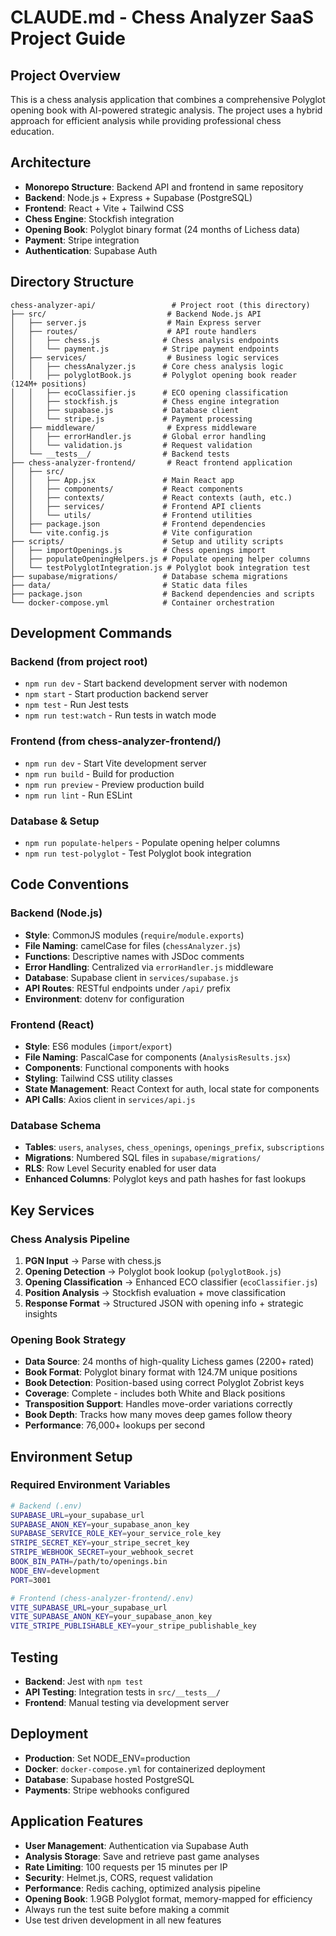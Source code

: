 # CLAUDE.md - Chess Analyzer SaaS Project Guide

## Project Overview
This is a chess analysis application that combines a comprehensive Polyglot opening book with AI-powered strategic analysis. The project uses a hybrid approach for efficient analysis while providing professional chess education.

## Architecture
- **Monorepo Structure**: Backend API and frontend in same repository
- **Backend**: Node.js + Express + Supabase (PostgreSQL)
- **Frontend**: React + Vite + Tailwind CSS  
- **Chess Engine**: Stockfish integration
- **Opening Book**: Polyglot binary format (24 months of Lichess data)
- **Payment**: Stripe integration
- **Authentication**: Supabase Auth

## Directory Structure
```
chess-analyzer-api/                 # Project root (this directory)
├── src/                           # Backend Node.js API
│   ├── server.js                  # Main Express server
│   ├── routes/                    # API route handlers
│   │   ├── chess.js              # Chess analysis endpoints
│   │   └── payment.js            # Stripe payment endpoints
│   ├── services/                  # Business logic services
│   │   ├── chessAnalyzer.js      # Core chess analysis logic
│   │   ├── polyglotBook.js       # Polyglot opening book reader (124M+ positions)
│   │   ├── ecoClassifier.js      # ECO opening classification
│   │   ├── stockfish.js          # Chess engine integration
│   │   ├── supabase.js           # Database client
│   │   └── stripe.js             # Payment processing
│   ├── middleware/                # Express middleware
│   │   ├── errorHandler.js       # Global error handling
│   │   └── validation.js         # Request validation
│   └── __tests__/                # Backend tests
├── chess-analyzer-frontend/       # React frontend application
│   ├── src/
│   │   ├── App.jsx               # Main React app
│   │   ├── components/           # React components
│   │   ├── contexts/             # React contexts (auth, etc.)
│   │   ├── services/             # Frontend API clients
│   │   └── utils/                # Frontend utilities
│   ├── package.json              # Frontend dependencies
│   └── vite.config.js            # Vite configuration
├── scripts/                      # Setup and utility scripts
│   ├── importOpenings.js         # Chess openings import
│   ├── populateOpeningHelpers.js # Populate opening helper columns
│   └── testPolyglotIntegration.js # Polyglot book integration test
├── supabase/migrations/          # Database schema migrations
├── data/                         # Static data files
├── package.json                  # Backend dependencies and scripts
└── docker-compose.yml            # Container orchestration
```

## Development Commands

### Backend (from project root)
- `npm run dev` - Start backend development server with nodemon
- `npm start` - Start production backend server
- `npm test` - Run Jest tests
- `npm run test:watch` - Run tests in watch mode

### Frontend (from chess-analyzer-frontend/)
- `npm run dev` - Start Vite development server
- `npm run build` - Build for production
- `npm run preview` - Preview production build
- `npm run lint` - Run ESLint

### Database & Setup
- `npm run populate-helpers` - Populate opening helper columns
- `npm run test-polyglot` - Test Polyglot book integration

## Code Conventions

### Backend (Node.js)
- **Style**: CommonJS modules (`require`/`module.exports`)
- **File Naming**: camelCase for files (`chessAnalyzer.js`)
- **Functions**: Descriptive names with JSDoc comments
- **Error Handling**: Centralized via `errorHandler.js` middleware
- **Database**: Supabase client in `services/supabase.js`
- **API Routes**: RESTful endpoints under `/api/` prefix
- **Environment**: dotenv for configuration

### Frontend (React)
- **Style**: ES6 modules (`import`/`export`)
- **File Naming**: PascalCase for components (`AnalysisResults.jsx`)
- **Components**: Functional components with hooks
- **Styling**: Tailwind CSS utility classes
- **State Management**: React Context for auth, local state for components
- **API Calls**: Axios client in `services/api.js`

### Database Schema
- **Tables**: `users`, `analyses`, `chess_openings`, `openings_prefix`, `subscriptions`
- **Migrations**: Numbered SQL files in `supabase/migrations/`
- **RLS**: Row Level Security enabled for user data
- **Enhanced Columns**: Polyglot keys and path hashes for fast lookups

## Key Services

### Chess Analysis Pipeline
1. **PGN Input** → Parse with chess.js
2. **Opening Detection** → Polyglot book lookup (`polyglotBook.js`)
3. **Opening Classification** → Enhanced ECO classifier (`ecoClassifier.js`)
4. **Position Analysis** → Stockfish evaluation + move classification
5. **Response Format** → Structured JSON with opening info + strategic insights

### Opening Book Strategy
- **Data Source**: 24 months of high-quality Lichess games (2200+ rated)
- **Book Format**: Polyglot binary format with 124.7M unique positions
- **Book Detection**: Position-based using correct Polyglot Zobrist keys
- **Coverage**: Complete - includes both White and Black positions
- **Transposition Support**: Handles move-order variations correctly
- **Book Depth**: Tracks how many moves deep games follow theory
- **Performance**: 76,000+ lookups per second

## Environment Setup

### Required Environment Variables
```bash
# Backend (.env)
SUPABASE_URL=your_supabase_url
SUPABASE_ANON_KEY=your_supabase_anon_key  
SUPABASE_SERVICE_ROLE_KEY=your_service_role_key
STRIPE_SECRET_KEY=your_stripe_secret_key
STRIPE_WEBHOOK_SECRET=your_webhook_secret
BOOK_BIN_PATH=/path/to/openings.bin
NODE_ENV=development
PORT=3001

# Frontend (chess-analyzer-frontend/.env)
VITE_SUPABASE_URL=your_supabase_url
VITE_SUPABASE_ANON_KEY=your_supabase_anon_key
VITE_STRIPE_PUBLISHABLE_KEY=your_stripe_publishable_key
```

## Testing
- **Backend**: Jest with `npm test`
- **API Testing**: Integration tests in `src/__tests__/`
- **Frontend**: Manual testing via development server

## Deployment
- **Production**: Set NODE_ENV=production
- **Docker**: `docker-compose.yml` for containerized deployment
- **Database**: Supabase hosted PostgreSQL
- **Payments**: Stripe webhooks configured

## Application Features
- **User Management**: Authentication via Supabase Auth
- **Analysis Storage**: Save and retrieve past game analyses
- **Rate Limiting**: 100 requests per 15 minutes per IP
- **Security**: Helmet.js, CORS, request validation
- **Performance**: Redis caching, optimized analysis pipeline
- **Opening Book**: 1.9GB Polyglot format, memory-mapped for efficiency
- Always run the test suite before making a commit
- Use test driven development in all new features